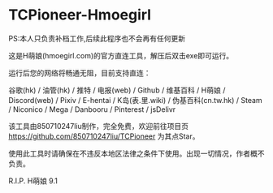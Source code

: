 # TCPioneer-Hmoegirl
PS:本人只负责补档工作,后续此程序也不会再有任何更新

这是H萌娘(hmoegirl.com)的官方直连工具，解压后双击exe即可运行。

运行后您的网络将畅通无阻，目前支持直连：

谷歌(hk) / 油管(hk) / 推特 / 电报(web) / Github / 维基百科 / H萌娘 / Discord(web) / Pixiv / E-hentai / K岛(表.里.wiki) / 伪基百科(cn.tw.hk) / Steam / Niconico / Mega / Danbooru / Pinterest / jsDelivr


该工具由850710247liu制作，完全免费，欢迎前往项目页 https://github.com/850710247liu/TCPioneer 为其点Star。

使用此工具时请确保在不违反本地区法律之条件下使用。出现一切情况，作者概不负责。

R.I.P. H萌娘 9.1
